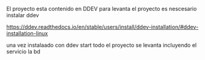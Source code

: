 El proyecto esta contenido en DDEV para levanta el proyecto es nescesario instalar ddev 

https://ddev.readthedocs.io/en/stable/users/install/ddev-installation/#ddev-installation-linux

una vez instalaado con ddev start todo el proyecto se levanta incluyendo el servicio la bd

